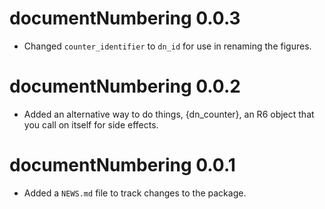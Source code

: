 # documentNumbering 0.0.3

* Changed `counter_identifier` to `dn_id` for use in renaming the figures.

# documentNumbering 0.0.2

* Added an alternative way to do things, {dn_counter}, an R6 object that you
  call on itself for side effects.

# documentNumbering 0.0.1

* Added a `NEWS.md` file to track changes to the package.
